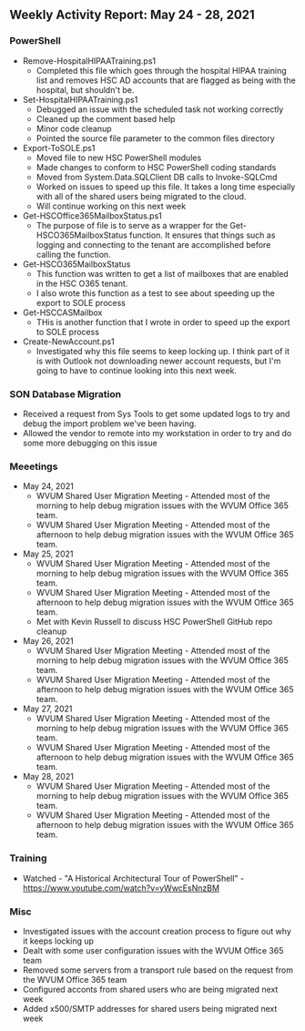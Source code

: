 ## Weekly Activity Report: May 24 - 28, 2021

### PowerShell
* Remove-HospitalHIPAATraining.ps1
  * Completed this file which goes through the hospital HIPAA training list and removes HSC AD accounts that are flagged as being with the hospital, but shouldn't be.
* Set-HospitalHIPAATraining.ps1
  * Debugged an issue with the scheduled task not working correctly
  * Cleaned up the comment based help
  * Minor code cleanup
  * Pointed the source file parameter to the common files directory
* Export-ToSOLE.ps1
  * Moved file to new HSC PowerShell modules
  * Made changes to conform to HSC PowerShell coding standards
  * Moved from System.Data.SQLClient DB calls to Invoke-SQLCmd
  * Worked on issues to speed up this file. It takes a long time especially with all of the shared users being migrated to the cloud.
  * Will continue working on this next week
* Get-HSCOffice365MailboxStatus.ps1
  * The purpose of file is to serve as a wrapper for the Get-HSCO365MailboxStatus function. It ensures that things such as logging and connecting to the tenant are accomplished before calling the function.
* Get-HSCO365MailboxStatus
  * This function was written to get a list of mailboxes that are enabled in the HSC O365 tenant.
  * I also wrote this function as a test to see about speeding up the export to SOLE process
* Get-HSCCASMailbox
  * THis is another function that I wrote in order to speed up the export to SOLE process
* Create-NewAccount.ps1
  * Investigated why this file seems to keep locking up. I think part of it is with Outlook not downloading newer account requests, but I'm going to have to continue looking into this next week.

### SON Database Migration
* Received a request from Sys Tools to get some updated logs to try and debug the import problem we've been having.
* Allowed the vendor to remote into my workstation in order to try and do some more debugging on this issue

### Meeetings
* May 24, 2021
  * WVUM Shared User Migration Meeting - Attended most of the morning to help debug migration issues with the WVUM Office 365 team.
  * WVUM Shared User Migration Meeting - Attended most of the afternoon to help debug migration issues with the WVUM Office 365 team.
* May 25, 2021
  * WVUM Shared User Migration Meeting - Attended most of the morning to help debug migration issues with the WVUM Office 365 team.
  * WVUM Shared User Migration Meeting - Attended most of the afternoon to help debug migration issues with the WVUM Office 365 team.
  * Met with Kevin Russell to discuss HSC PowerShell GitHub repo cleanup
* May 26, 2021
  * WVUM Shared User Migration Meeting - Attended most of the morning to help debug migration issues with the WVUM Office 365 team.
  * WVUM Shared User Migration Meeting - Attended most of the afternoon to help debug migration issues with the WVUM Office 365 team.
* May 27, 2021
  * WVUM Shared User Migration Meeting - Attended most of the morning to help debug migration issues with the WVUM Office 365 team.
  * WVUM Shared User Migration Meeting - Attended most of the afternoon to help debug migration issues with the WVUM Office 365 team.
* May 28, 2021
  * WVUM Shared User Migration Meeting - Attended most of the morning to help debug migration issues with the WVUM Office 365 team.
  * WVUM Shared User Migration Meeting - Attended most of the afternoon to help debug migration issues with the WVUM Office 365 team.

### Training
* Watched - "A Historical Architectural Tour of PowerShell" - https://www.youtube.com/watch?v=yWwcEsNnzBM

### Misc
* Investigated issues with the account creation process to figure out why it keeps locking up
* Dealt with some user configuration issues with the WVUM Office 365 team
* Removed some servers from a transport rule based on the request from the WVUM Office 365 team
* Configured acconts from shared users who are being migrated next week
* Added x500/SMTP addresses for shared users being migrated next week
